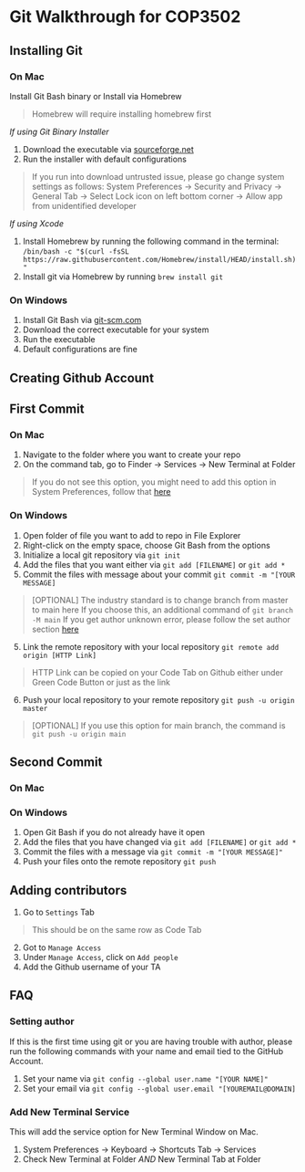 # Git Walkthrough for COP3502

## Installing Git
### On Mac
Install Git Bash binary or Install via Homebrew
>Homebrew will require installing homebrew first

*If using Git Binary Installer*
1. Download the executable via [sourceforge.net](https://sourceforge.net/projects/git-osx-installer/)
2. Run the installer with default configurations
>If you run into download untrusted issue, please go change system settings as follows:
>System Preferences -> Security and Privacy -> General Tab -> Select Lock icon on left bottom corner -> Allow app from unidentified developer

*If using Xcode*
1. Install Homebrew by running the following command in the terminal:
`/bin/bash -c "$(curl -fsSL https://raw.githubusercontent.com/Homebrew/install/HEAD/install.sh)"`
2. Install git via Homebrew by running `brew install git`



### On Windows
1. Install Git Bash via [git-scm.com](https://git-scm.com/download/win)
2. Download the correct executable for your system
2. Run the executable
3. Default configurations are fine

## Creating Github Account

## First Commit
### On Mac
1. Navigate to the folder where you want to create your repo
2. On the command tab, go to Finder -> Services -> New Terminal at Folder
>If you do not see this option, you might need to add this option in System Preferences, follow that [here](#add-new-terminal-service)

### On Windows
1. Open folder of file you want to add to repo in File Explorer
2. Right-click on the empty space, choose Git Bash from the options
3. Initialize a local git repository via `git init`
3. Add the files that you want either via `git add [FILENAME]` or `git add *`
4. Commit the files with message about your commit `git commit -m "[YOUR MESSAGE]`
>[OPTIONAL] The industry standard is to change branch from master to main here
>If you choose this, an additional command of `git branch -M main`
>If you get author unknown error, please follow the set author section [here](#setting-author)
5. Link the remote repository with your local repository `git remote add origin [HTTP Link]`
>HTTP Link can be copied on your Code Tab on Github either under Green Code Button or just as the link
6. Push your local repository to your remote repository `git push -u origin master`
>[OPTIONAL] If you use this option for main branch, the command is `git push -u origin main`


## Second Commit
### On Mac

### On Windows
1. Open Git Bash if you do not already have it open
2. Add the files that you have changed via `git add [FILENAME]` or `git add *`
3. Commit the files with a message via `git commit -m "[YOUR MESSAGE]"`
4. Push your files onto the remote repository `git push`

## Adding contributors

1. Go to `Settings` Tab
>This should be on the same row as Code Tab
2. Got to `Manage Access`
3. Under `Manage Access`, click on `Add people`
4. Add the Github username of your TA


## FAQ

### Setting author
If this is the first time using git or you are having trouble with author, please run the following commands with your name and email tied to the GitHub Account.

1. Set your name via `git config --global user.name "[YOUR NAME]"`
2. Set your email via `git config --global user.email "[YOUREMAIL@DOMAIN]`

### Add New Terminal Service
This will add the service option for New Terminal Window on Mac.

1. System Preferences -> Keyboard -> Shortcuts Tab -> Services
2. Check New Terminal at Folder *AND* New Terminal Tab at Folder
